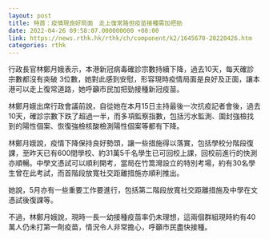 ```yaml
---
layout: post
title: 特首：疫情現良好局面　走上復常路但疫苗接種需加把勁
date: 2022-04-26 09:58:07.000000000 +08:00
link: https://news.rthk.hk/rthk/ch/component/k2/1645670-20220426.htm
categories: rthk
---
```


行政長官林鄭月娥表示，本港新冠病毒確診宗數持續下降，過去10天，每天確診宗數都沒有突破 3位數，她對此感到安慰，形容現時疫情局面是良好及正面，讓本港可以走上復常道路，她呼籲市民加把勁接種新冠疫苗。

林鄭月娥出席行政會議前說，自從她在本月15日主持最後一次抗疫記者會後，過去10天，確診宗數下跌了超過一半，而多項監察指數，包括污水監測、圍封強檢找到的陽性個案、恢復強檢核酸檢測陽性個案等都有下降。

林鄭月娥說，疫情下降保持良好勢頭，讓一些措施得以落實，包括學校分階段復課，至昨天已有600間學校、約31萬5千名學生已可回校上課，回校前進行的快測亦順暢。中學文憑試可以順利開考，當局在竹篙灣設立的特別考場，約有30名學生曾在此考試，而首階段放寬社交距離措施亦順利推出。

她說，5月亦有一些重要工作要進行，包括第二階段放寬社交距離措施及中學在文憑試後復課等。

不過，林鄭月娥說，現時一長一幼接種疫苗率仍未理想，這兩個群組現時約有40萬人仍未打第一劑疫苗，情況令人非常擔心，呼籲市民盡快接種。
